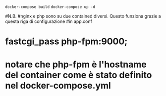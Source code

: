 #
#

```docker-compose build```
```docker-compose up -d```

#N.B.
#nginx e php sono su due contained diversi. Questo funziona grazie a questa riga di configurazione
#in app.conf
#    fastcgi_pass php-fpm:9000;
# notare che php-fpm è l'hostname del container come è stato definito nel docker-compose.yml
<!-- php-fpm: <------- Questo è l'hostname
  build:
    context: .
    dockerfile: .docker/php-fpm/Dockerfile
  expose:
    - "9000"
  volumes:
    - ${PWD}/html:/usr/share/nginx/html
  stdin_open: true
  tty: true -->
